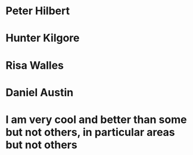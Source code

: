 # Peter Hilbert

# Hunter Kilgore

# Risa Walles

# Daniel Austin
# I am very cool and better than some but not others, in particular areas but not others

